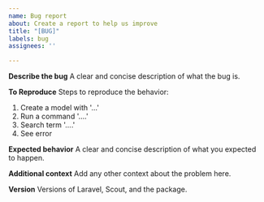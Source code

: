 ```yaml
---
name: Bug report
about: Create a report to help us improve
title: "[BUG]"
labels: bug
assignees: ''

---
```


**Describe the bug**
A clear and concise description of what the bug is.

**To Reproduce**
Steps to reproduce the behavior:
1. Create a model with '...'
2. Run a command '....'
3. Search term '....'
4. See error

**Expected behavior**
A clear and concise description of what you expected to happen.

**Additional context**
Add any other context about the problem here.

**Version**
Versions of Laravel, Scout, and the package.
